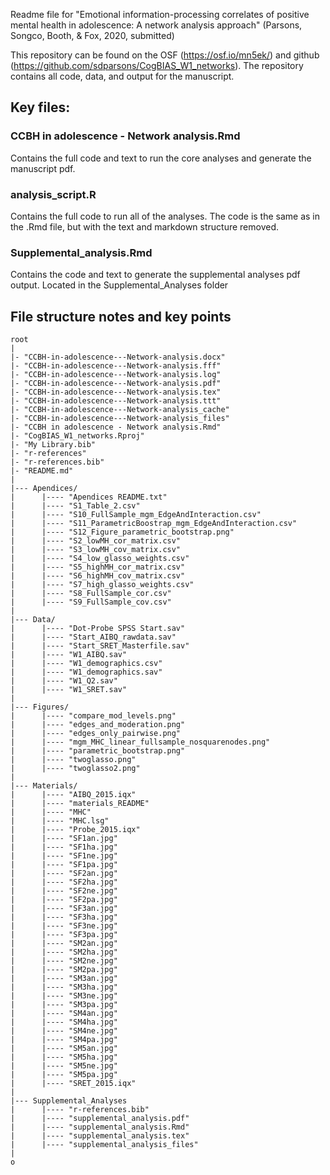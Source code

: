 Readme file for "Emotional information-processing correlates of positive mental health in adolescence: A network analysis approach" (Parsons, Songco, Booth, & Fox, 2020, submitted)

This repository can be found on the OSF (https://osf.io/mn5ek/) and github (https://github.com/sdparsons/CogBIAS_W1_networks). The repository contains all code, data, and output for the manuscript.

## Key files:

### CCBH in adolescence - Network analysis.Rmd

Contains the full code and text to run the core analyses and generate the manuscript pdf.

### analysis_script.R

Contains the full code to run all of the analyses. The code is the same as in the .Rmd file, but with the text and markdown structure removed. 

### Supplemental_analysis.Rmd

Contains the code and text to generate the supplemental analyses pdf output. Located in the Supplemental_Analyses folder 



## File structure notes and key points

```
root
|
|- "CCBH-in-adolescence---Network-analysis.docx" 
|- "CCBH-in-adolescence---Network-analysis.fff"  
|- "CCBH-in-adolescence---Network-analysis.log"  
|- "CCBH-in-adolescence---Network-analysis.pdf"  
|- "CCBH-in-adolescence---Network-analysis.tex"  
|- "CCBH-in-adolescence---Network-analysis.ttt"  
|- "CCBH-in-adolescence---Network-analysis_cache"
|- "CCBH-in-adolescence---Network-analysis_files"
|- "CCBH in adolescence - Network analysis.Rmd"  
|- "CogBIAS_W1_networks.Rproj" 
|- "My Library.bib"                              
|- "r-references"                                
|- "r-references.bib"                            
|- "README.md"  
|
|--- Apendices/
|      |---- "Apendices README.txt"                             
|      |---- "S1_Table_2.csv"                                   
|      |---- "S10_FullSample_mgm_EdgeAndInteraction.csv"        
|      |---- "S11_ParametricBoostrap_mgm_EdgeAndInteraction.csv"
|      |---- "S12_Figure_parametric_bootstrap.png"              
|      |---- "S2_lowMH_cor_matrix.csv"                          
|      |---- "S3_lowMH_cov_matrix.csv"                          
|      |---- "S4_low_glasso_weights.csv"                        
|      |---- "S5_highMH_cor_matrix.csv"                         
|      |---- "S6_highMH_cov_matrix.csv"                         
|      |---- "S7_high_glasso_weights.csv"                       
|      |---- "S8_FullSample_cor.csv"                            
|      |---- "S9_FullSample_cov.csv"  
|
|--- Data/
|      |---- "Dot-Probe SPSS Start.sav" 
|      |---- "Start_AIBQ_rawdata.sav"   
|      |---- "Start_SRET_Masterfile.sav"
|      |---- "W1_AIBQ.sav"              
|      |---- "W1_demographics.csv"      
|      |---- "W1_demographics.sav"      
|      |---- "W1_Q2.sav"                
|      |---- "W1_SRET.sav"
|
|--- Figures/
|      |---- "compare_mod_levels.png"                     
|      |---- "edges_and_moderation.png"                   
|      |---- "edges_only_pairwise.png"                    
|      |---- "mgm_MHC_linear_fullsample_nosquarenodes.png"
|      |---- "parametric_bootstrap.png"                   
|      |---- "twoglasso.png"                              
|      |---- "twoglasso2.png"
|
|--- Materials/
|      |---- "AIBQ_2015.iqx"   
|      |---- "materials_README"
|      |---- "MHC"             
|      |---- "MHC.lsg"         
|      |---- "Probe_2015.iqx"  
|      |---- "SF1an.jpg"       
|      |---- "SF1ha.jpg"       
|      |---- "SF1ne.jpg"       
|      |---- "SF1pa.jpg"       
|      |---- "SF2an.jpg"       
|      |---- "SF2ha.jpg"       
|      |---- "SF2ne.jpg"       
|      |---- "SF2pa.jpg"       
|      |---- "SF3an.jpg"       
|      |---- "SF3ha.jpg"       
|      |---- "SF3ne.jpg"       
|      |---- "SF3pa.jpg"       
|      |---- "SM2an.jpg"       
|      |---- "SM2ha.jpg"       
|      |---- "SM2ne.jpg"       
|      |---- "SM2pa.jpg"       
|      |---- "SM3an.jpg"       
|      |---- "SM3ha.jpg"       
|      |---- "SM3ne.jpg"       
|      |---- "SM3pa.jpg"       
|      |---- "SM4an.jpg"       
|      |---- "SM4ha.jpg"       
|      |---- "SM4ne.jpg"       
|      |---- "SM4pa.jpg"       
|      |---- "SM5an.jpg"       
|      |---- "SM5ha.jpg"       
|      |---- "SM5ne.jpg"       
|      |---- "SM5pa.jpg"       
|      |---- "SRET_2015.iqx"   
|
|--- Supplemental_Analyses
|      |---- "r-references.bib"   
|      |---- "supplemental_analysis.pdf"  
|      |---- "supplemental_analysis.Rmd"  
|      |---- "supplemental_analysis.tex"  
|      |---- "supplemental_analysis_files"
|
o
```

